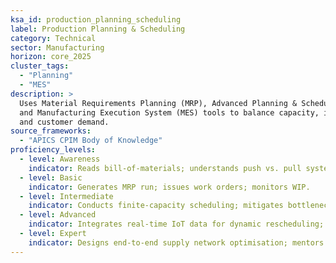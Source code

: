 ```yaml
---
ksa_id: production_planning_scheduling
label: Production Planning & Scheduling
category: Technical
sector: Manufacturing
horizon: core_2025
cluster_tags:
  - "Planning"
  - "MES"
description: >
  Uses Material Requirements Planning (MRP), Advanced Planning & Scheduling (APS),
  and Manufacturing Execution System (MES) tools to balance capacity, inventory,
  and customer demand.
source_frameworks:
  - "APICS CPIM Body of Knowledge"
proficiency_levels:
  - level: Awareness
    indicator: Reads bill-of-materials; understands push vs. pull systems.
  - level: Basic
    indicator: Generates MRP run; issues work orders; monitors WIP.
  - level: Intermediate
    indicator: Conducts finite-capacity scheduling; mitigates bottlenecks.
  - level: Advanced
    indicator: Integrates real-time IoT data for dynamic rescheduling; aligns S&OP with Lean takt.
  - level: Expert
    indicator: Designs end-to-end supply network optimisation; mentors planners; aligns digital-twin what-if scenarios.
---
```

